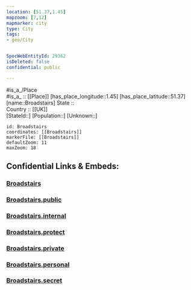 ```yaml
---
location: [51.37,1.45] 
mapzoom: [7,12] 
mapmarker: city 
type: City
tags:
- geo/City


SpocWebEntityId: 29362
isDeleted: false
confidential: public

---
```

#is_a_/Place  
#is_a_ :: [[Place]] 
[has_place_longitude::1.45] 
[has_place_latitude::51.37] 
[name::Broadstairs] 
State ::  
Country :: [[UK]]  
[StateId::] 
[Population::] 
[Unknown::] 


```leaflet
id: Broadstairs
coordinates: [[Broadstairs]] 
markerFile: [[Broadstairs]] 
defaultZoom: 11 
maxZoom: 18
```


## Confidential Links & Embeds: 

### [Broadstairs](/_Standards/Earth/Continent/Europe/Europe~North/UK/England/Regions~England/South_East_England/Kent/cities~Kent/Broadstairs.md) 

### [Broadstairs.public](/_public/Earth/Continent/Europe/Europe~North/UK/England/Regions~England/South_East_England/Kent/cities~Kent/Broadstairs.public.md) 

### [Broadstairs.internal](/_internal/Earth/Continent/Europe/Europe~North/UK/England/Regions~England/South_East_England/Kent/cities~Kent/Broadstairs.internal.md) 

### [Broadstairs.protect](/_protect/Earth/Continent/Europe/Europe~North/UK/England/Regions~England/South_East_England/Kent/cities~Kent/Broadstairs.protect.md) 

### [Broadstairs.private](/_private/Earth/Continent/Europe/Europe~North/UK/England/Regions~England/South_East_England/Kent/cities~Kent/Broadstairs.private.md) 

### [Broadstairs.personal](/_personal/Earth/Continent/Europe/Europe~North/UK/England/Regions~England/South_East_England/Kent/cities~Kent/Broadstairs.personal.md) 

### [Broadstairs.secret](/_secret/Earth/Continent/Europe/Europe~North/UK/England/Regions~England/South_East_England/Kent/cities~Kent/Broadstairs.secret.md)

